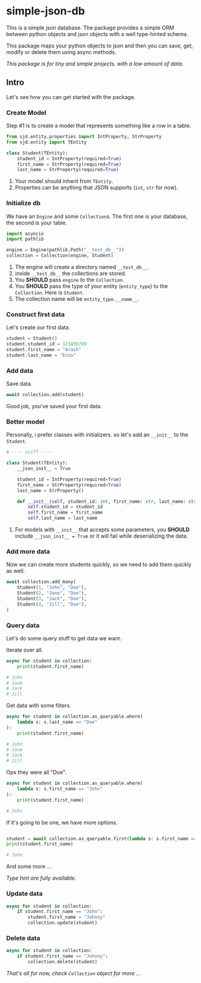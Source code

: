 # simple-json-db

This is a simple json database. The package provides a simple ORM between python objects and json objects with a well type-hinted schema.

This package maps your python objects to json and then you can save, get, modify or delete them using async methods.

_This package is for tiny and simple projects. with a low amount of data._

## Intro

Let's see how you can get started with the package.

### Create Model

Step #1 is to create a model that represents something like a row in a table.

```py
from sjd.entity.properties import IntProperty, StrProperty
from sjd.entity import TEntity

class Student(TEntity):
    student_id = IntProperty(required=True)
    first_name = StrProperty(required=True)
    last_name = StrProperty(required=True)
```

1. Your model should inherit from `TEntity`.
2. Properties can be anything that JSON supports (`int`, `str` for now).

### Initialize db

We have an `Engine` and some `Collection`s. The first one is your database, the second is your table.

```py
import asyncio
import pathlib

engine = Engine(pathlib.Path("__test_db__"))
collection = Collection(engine, Student)
```

1. The engine will create a directory named `__test_db__`.
2. inside `__test_db__` the collections are stored.
3. You **SHOULD** pass `engine` to the `Collection`.
4. You **SHOULD** pass the type of your entity (`entity_type`) to the `Collection`. Here is `Student`.
5. The collection name will be `entity_type.__name__`.

### Construct first data

Let's create our first data.

```py
student = Student()
student.student_id = 123456789
student.first_name = "Arash"
student.last_name = "Enzo"
```

### Add data

Save data.

```py
await collection.add(student)
```

Good job, you've saved your first data.

### Better model

Personally, i prefer classes with initializers. so let's add an `__init__` to the `Student`.

```py
# ---- sniff ----

class Student(TEntity):
    __json_init__ = True

    student_id = IntProperty(required=True)
    first_name = StrProperty(required=True)
    last_name = StrProperty()

    def __init__(self, student_id: int, first_name: str, last_name: str):
        self.student_id = student_id
        self.first_name = first_name
        self.last_name = last_name
```

1. For models with `__init__` that accepts some parameters, you **SHOULD** include `__json_init__ = True` or it will fail while deserializing the data.

### Add more data

Now we can create more students quickly, so we need to add them quickly as well.

```py
await collection.add_many(
    Student(1, "John", "Doe"),
    Student(2, "Jane", "Doe"),
    Student(3, "Jack", "Doe"),
    Student(4, "Jill", "Doe"),
)
```

### Query data

Let's do some query stuff to get data we want.

Iterate over all.

```py
async for student in collection:
    print(student.first_name)

# John
# Jane
# Jack
# Jill
```

Get data with some filters.

```py
async for student in collection.as_queryable.where(
    lambda s: s.last_name == "Doe"
):
    print(student.first_name)

# John
# Jane
# Jack
# Jill
```

Ops they were all "Doe".

```py
async for student in collection.as_queryable.where(
    lambda s: s.first_name == "John"
):
    print(student.first_name)

# John
```

If it's going to be one, we have more options.

```py

student = await collection.as_queryable.first(lambda s: s.first_name == "John")
print(student.first_name)

# John
```

And some more ...

_Type hint are fully available._

### Update data

```py
async for student in collection:
    if student.first_name == "John":
        student.first_name = "Johnny"
        collection.update(student)
```

### Delete data

```py
async for student in collection:
    if student.first_name == "Johnny":
        collection.delete(student)
```

_That's all for now, check `Collection` object for more ..._
